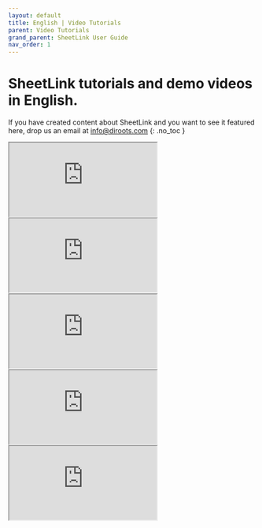 ```yaml
---
layout: default
title: English | Video Tutorials
parent: Video Tutorials
grand_parent: SheetLink User Guide
nav_order: 1
---
```


# SheetLink tutorials and demo videos in English.
If you have created content about SheetLink and you want to see it featured here, drop us an email at info@diroots.com
{: .no_toc }

 <div class="di-iframe-container">
  <iframe
  title="DiRootsOne | Revit to Google Sheets with SheetLink"
  class="di-responsive-iframe" 
  src="https://www.youtube.com/embed/fpCf5N-WVdc?si=4dfJc9XRDhGw0cAo">
  </iframe>
</div> 

<div class="empty-space-small"></div>

 <div class="di-iframe-container">
  <iframe
  title="Revit | SheetLink - Export/Import Project Standards"
  class="di-responsive-iframe" 
  src="https://www.youtube.com/embed/QRmhbeNItQU">
  </iframe>
</div> 

<div class="empty-space-small"></div>

 <div class="di-iframe-container">
  <iframe
  title="Revit | SheetLink - Create Rooms and Spaces"
  class="di-responsive-iframe" 
  src="https://www.youtube.com/embed/3rlV2ltk3Vk">
  </iframe>
</div> 

<div class="empty-space-small"></div>

 <div class="di-iframe-container">
  <iframe
  title="Editing data in Revit Schedules - Simple &amp; Easy"
  class="di-responsive-iframe" 
  src="https://www.youtube.com/embed/zjVcbjpNtbg">
  </iframe>
</div> 

<div class="empty-space-small"></div>

 <div class="di-iframe-container">
  <iframe
  title="SheetLink | Revit - Excel | Export/Import Panel Schedules"
  class="di-responsive-iframe" 
  src="https://www.youtube.com/embed/OfHfKFp8tns">
  </iframe>
</div> 